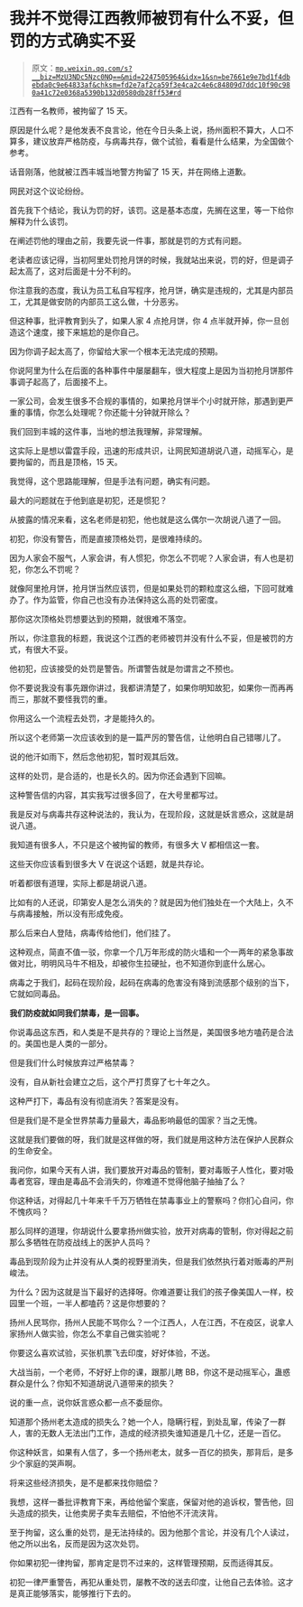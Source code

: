 # 我并不觉得江西教师被罚有什么不妥，但罚的方式确实不妥

> 原文：[`mp.weixin.qq.com/s?__biz=MzU3NDc5Nzc0NQ==&mid=2247505964&idx=1&sn=be7661e9e7bd1f4dbebda0c9e64833af&chksm=fd2e7af2ca59f3e4ca2c4e6c84809d7ddc10f90c980a41c72e0368a5390b132d0580db28ff53#rd`](http://mp.weixin.qq.com/s?__biz=MzU3NDc5Nzc0NQ==&mid=2247505964&idx=1&sn=be7661e9e7bd1f4dbebda0c9e64833af&chksm=fd2e7af2ca59f3e4ca2c4e6c84809d7ddc10f90c980a41c72e0368a5390b132d0580db28ff53#rd)

江西有一名教师，被拘留了 15 天。 

原因是什么呢？是他发表不良言论，他在今日头条上说，扬州面积不算大，人口不算多，建议放弃严格防疫，与病毒共存，做个试验，看看是什么结果，为全国做个参考。

话音刚落，他就被江西丰城当地警方拘留了 15 天，并在网络上道歉。 

网民对这个议论纷纷。 

首先我下个结论，我认为罚的好，该罚。这是基本态度，先搁在这里，等一下给你解释为什么该罚。 

在阐述罚他的理由之前，我要先说一件事，那就是罚的方式有问题。

老读者应该记得，当初阿里处罚抢月饼的时候，我就站出来说，罚的好，但是调子起太高了，这对后面是十分不利的。 

你注意我的态度，我认为员工私自写程序，抢月饼，确实是违规的，尤其是内部员工，尤其是做安防的内部员工这么做，十分恶劣。 

但这种事，批评教育到头了，如果人家 4 点抢月饼，你 4 点半就开掉，你一旦创造这个速度，接下来尴尬的是你自己。 

因为你调子起太高了，你留给大家一个根本无法完成的预期。

你说阿里为什么在后面的各种事件中屡屡翻车，很大程度上是因为当初抢月饼那件事调子起高了，后面接不上。 

一家公司，会发生很多不合规的事情的，如果抢月饼半个小时就开除，那遇到更严重的事情，你怎么处理呢？你还能十分钟就开除么？

我们回到丰城的这件事，当地的想法我理解，非常理解。 

这实际上是想以雷霆手段，迅速的形成共识，让网民知道胡说八道，动摇军心，是要拘留的，而且是顶格，15 天。 

我觉得，这个思路能理解，但是手法有问题，确实有问题。 

最大的问题就在于他到底是初犯，还是惯犯？

从披露的情况来看，这名老师是初犯，他也就是这么偶尔一次胡说八道了一回。

初犯，你没有警告，而是直接顶格处罚，是很难持续的。

因为人家会不服气，人家会讲，有人惯犯，你怎么不罚呢？人家会讲，有人也是初犯，你怎么不罚呢？ 

就像阿里抢月饼，抢月饼当然应该罚，但是如果处罚的颗粒度这么细，下回可就难办了。作为监管，你自己也没有办法保持这么高的处罚密度。

那你这次顶格处罚想要达到的预期，就很难不落空。 

所以，你注意我的标题，我说这个江西的老师被罚并没有什么不妥，但是被罚的方式，有很大不妥。 

他初犯，应该接受的处罚是警告。所谓警告就是勿谓言之不预也。

你不要说我没有事先跟你讲过，我都讲清楚了，如果你明知故犯，如果你一而再再而三，那就不要怪我罚的重。 

你用这么一个流程去处罚，才是能持久的。 

所以这个老师第一次应该收到的是一篇严厉的警告信，让他明白自己错哪儿了。 

说的他汗如雨下，然后念他初犯，暂时观其后效。 

这样的处罚，是合适的，也是长久的。因为你还会遇到下回嘛。

这种警告信的内容，其实我写过很多回了，在大号里都写过。 

我是反对与病毒共存这种说法的，我认为，在现阶段，这就是妖言惑众，这就是胡说八道。

我知道有很多人，不只是这个被拘留的教师，有很多大 V 都相信这一套。 

这些天你应该看到很多大 V 在说这个话题，就是共存论。

听着都很有道理，实际上都是胡说八道。 

比如有的人还说，印第安人是怎么消失的？就是因为他们独处在一个大陆上，久不与病毒接触，所以没有形成免疫。 

那么后来白人登陆，病毒传给他们，他们挂了。 

这种观点，简直不值一驳，你拿一个几万年形成的防火墙和一个一两年的紧急事故做对比，明明风马牛不相及，却被你生拉硬扯，也不知道你到底什么居心。 

病毒之于我们，起码在现阶段，起码在病毒的危害没有降到流感那个级别的当下，它就如同毒品。

**我们防疫就如同我们禁毒，是一回事。**

你说毒品这东西，和人类是不是共存的？理论上当然是，美国很多地方嗑药是合法的。美国也是人类的一部分。 

但是我们什么时候放弃过严格禁毒？

没有，自从新社会建立之后，这个严打贯穿了七十年之久。

这种严打下，毒品有没有彻底消失？答案是没有。 

但是我们是不是全世界禁毒力量最大，毒品影响最低的国家？当之无愧。

这就是我们要做的呀，我们就是这样做的呀，我们就是用这种方法在保护人民群众的生命安全。

我问你，如果今天有人讲，我们要放开对毒品的管制，要对毒贩子人性化，要对吸毒者宽容，理由是毒品不会消失的，你难道不觉得他脑子抽抽了么？ 

你这种话，对得起几十年来千千万万牺牲在禁毒事业上的警察吗？你扪心自问，你不愧疚吗？ 

那么同样的道理，你胡说什么要拿扬州做实验，放开对病毒的管制，你对得起之前那么多牺牲在防疫战线上的医护人员吗？ 

毒品到现阶段为止并没有从人类的视野里消失，但是我们依然执行着对贩毒的严刑峻法。

为什么？因为这就是当下最好的选择呀。你难道要让我们的孩子像美国人一样，校园里一个班，一半人都嗑药？这是你想要的？ 

扬州人民骂你，扬州人民能不骂你么？一个江西人，人在江西，不在疫区，说拿人家扬州人做实验，你怎么不拿自己做实验呢？ 

你要这么喜欢试验，买张机票飞去印度，好好体验，不送。

大战当前，一个老师，不好好上你的课，跟那儿瞎 BB，你这不是动摇军心，蛊惑群众是什么？你知不知道胡说八道带来的损失？

说的重一点，说你妖言惑众都一点不委屈你。 

知道那个扬州老太造成的损失么？她一个人，隐瞒行程，到处乱窜，传染了一群人，害的无数人无法出门工作，造成的经济损失谁知道是几十亿，还是一百亿。

你这种妖言，如果有人信了，多一个扬州老太，就多一百亿的损失，那背后，是多少个家庭的哭声啊。 

将来这些经济损失，是不是都来找你赔偿？

我想，这样一番批评教育下来，再给他留个案底，保留对他的追诉权，警告他，回头造成的损失，让他卖房子卖车去赔偿，不怕他不汗流浃背。 

至于拘留，这么重的处罚，是无法持续的。因为他那个言论，并没有几个人读过，他之所以出名，反而是因为这次处罚。 

你如果初犯一律拘留，那肯定是罚不过来的，这样管理预期，反而适得其反。

初犯一律严重警告，再犯从重处罚，屡教不改的送去印度，让他自己去体验。这才是真正能够落实，能够推行下去的。